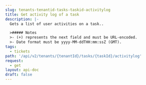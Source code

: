 ```yaml
---
slug: tenants-tenantid-tasks-taskid-activitylog
title: Get activity log of a task
description: |-
  Gets a list of user activities on a task..

  >##### Notes
  >- (+) represents the next field and must be URL-encoded.
  >- Date format must be yyyy-MM-ddTHH:mm:ssZ (GMT).
tags:
  - tickets
path: '/api/v2/tenants/{tenantId}/tasks/{taskId}/activitylog'
request:
  - get
layout: api-doc
draft: false
---
```

